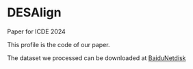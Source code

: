 # DESAlign
Paper for ICDE 2024

This profile is the code of our paper.

The dataset we processed can be downloaded at [BaiduNetdisk](https://www.pnas.org/content/105/35/12763)
